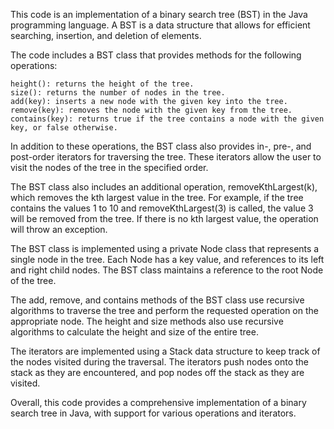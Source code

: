This code is an implementation of a binary search tree (BST) in the Java programming language. A BST is a data structure that allows for efficient searching, insertion, and deletion of elements.

The code includes a BST class that provides methods for the following operations:

    height(): returns the height of the tree.
    size(): returns the number of nodes in the tree.
    add(key): inserts a new node with the given key into the tree.
    remove(key): removes the node with the given key from the tree.
    contains(key): returns true if the tree contains a node with the given key, or false otherwise.

In addition to these operations, the BST class also provides in-, pre-, and post-order iterators for traversing the tree. These iterators allow the user to visit the nodes of the tree in the specified order.

The BST class also includes an additional operation, removeKthLargest(k), which removes the kth largest value in the tree. For example, if the tree contains the values 1 to 10 and removeKthLargest(3) is called, the value 3 will be removed from the tree. If there is no kth largest value, the operation will throw an exception.

The BST class is implemented using a private Node class that represents a single node in the tree. Each Node has a key value, and references to its left and right child nodes. The BST class maintains a reference to the root Node of the tree.

The add, remove, and contains methods of the BST class use recursive algorithms to traverse the tree and perform the requested operation on the appropriate node. The height and size methods also use recursive algorithms to calculate the height and size of the entire tree.

The iterators are implemented using a Stack data structure to keep track of the nodes visited during the traversal. The iterators push nodes onto the stack as they are encountered, and pop nodes off the stack as they are visited.

Overall, this code provides a comprehensive implementation of a binary search tree in Java, with support for various operations and iterators.